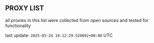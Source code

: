 ## PROXY LIST

all proxies in this list were collected from open sources and tested for functionality

last update: `2025-03-24 19:12:29.520692+00:00` UTC